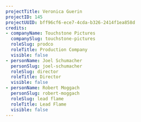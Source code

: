 ```yaml
---
projectTitle: Veronica Guerin
projectID: 145
projectUUID: bff96cf6-ece7-4cda-b326-2414f1ea858d
credits:
- companyName: Touchstone Pictures
  companySlug: touchstone-pictures
  roleSlug: prodco
  roleTitle: Production Company
  visible: false
- personName: Joel Schumacher
  personSlug: joel-schumacher
  roleSlug: director
  roleTitle: Director
  visible: false
- personName: Robert Moggach
  personSlug: robert-moggach
  roleSlug: lead flame
  roleTitle: Lead Flame
  visible: false
---
```

